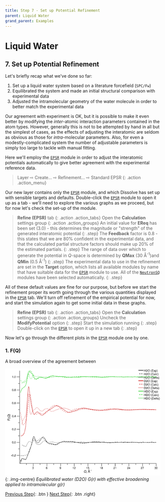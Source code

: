 ```yaml
---
title: Step 7 - Set up Potential Refinement
parent: Liquid Water
grand_parent: Examples
---
```

# Liquid Water

## 7. Set up Potential Refinement

Let's briefly recap what we've done so far:

1. Set up a liquid water system based on a literature forcefield (`SPC/Fw`)
2. Equilibrated the system and made an initial structural comparison with experimental data
2. Adjusted the intramolecular geometry of the water molecule in order to better match the experimental data

Our agreement with experiment is OK, but it is possible to make it even better by modifying the _inter_-atomic interaction parameters contained in the atom types. However, generally this is not to be attempted by hand in all but the simplest of cases, as the effects of adjusting the interatomic are seldom as obvious as those for _intra_-molecular parameters. Also, for even a modestly-complicated system the number of adjustable parameters is simply too large to tackle with manual fitting.

Here we'll employ the [`EPSR`](/userguide/modules/epsr) module in order to adjust the interatomic potentials automatically to give better agreement with the experimental reference data.

> Layer &#8680; Create... &#8680; Refinement... &#8680; Standard EPSR
{: .action .action_menu}

Our new layer contains only the [`EPSR`](/userguide/modules/epsr) module, and which Dissolve has set up with sensible targets and defaults. Double-click the [`EPSR`](/userguide/modules/epsr) module to open it up as a tab - we'll need to explore the various graphs as we proceed, but for now let's check the set-up of the module.

> **Refine (EPSR)** tab
{: .action .action_tabs}
> Open the **Calculation** settings group
{: .action .action_groups}
> An initial value for **EReq** has been set (3.0) - this determines the magnitude or "strength" of the generated interatomic potential
{: .step}
> The **Feedback** factor is 0.8 - this states that we are 80% confident in the experimental data, and that the calculated partial structure factors should make up 20% of the estimated partials.
{: .step}
> The range of data over which to generate the potential in _Q_-space is determined by **QMax** (30 &#8491;<sup>-1</sup>)and **QMin** (0.5 &#8491;<sup>-1</sup>)
{: .step}
> The experimental data to use in the refinement are set in the **Target** option, which lists all available modules by name that have suitable data for the [`EPSR`](/userguide/modules/epsr) module to use. All of the [`NeutronSQ`](/userguide/modules/neutronsq) modules have been selected automatically.
{: .step}

All of these default values are fine for our purpose, but before we start the refinement proper its worth going through the various quantities displayed in the  [`EPSR`](/userguide/modules/epsr) tab. We'll turn off refinement of the empirical potential for now, and start the simulation again to get some initial data in these graphs.

> **Refine (EPSR)** tab
{: .action .action_tabs}
> Open the **Calculation** settings group
{: .action .action_groups}
> Uncheck the **ModifyPotential** option
{: .step}
> Start the simulation running
{: .step}
> Double-click on the [`EPSR`](/userguide/modules/epsr) to open it up in a new tab
{: .step}

Now let's go through the different plots in the [`EPSR`](/userguide/modules/epsr) module one by one.

### 1. F(Q)

A broad overview of the agreement between 

![](epsrmodule-fq.png){: .img-centre}
*Equilibrated water (D2O) G(r) with effective broadening applied to intramolecular g(r)*

[Previous Step](step6.md){: .btn }   [Next Step](step8.md){: .btn .right}
